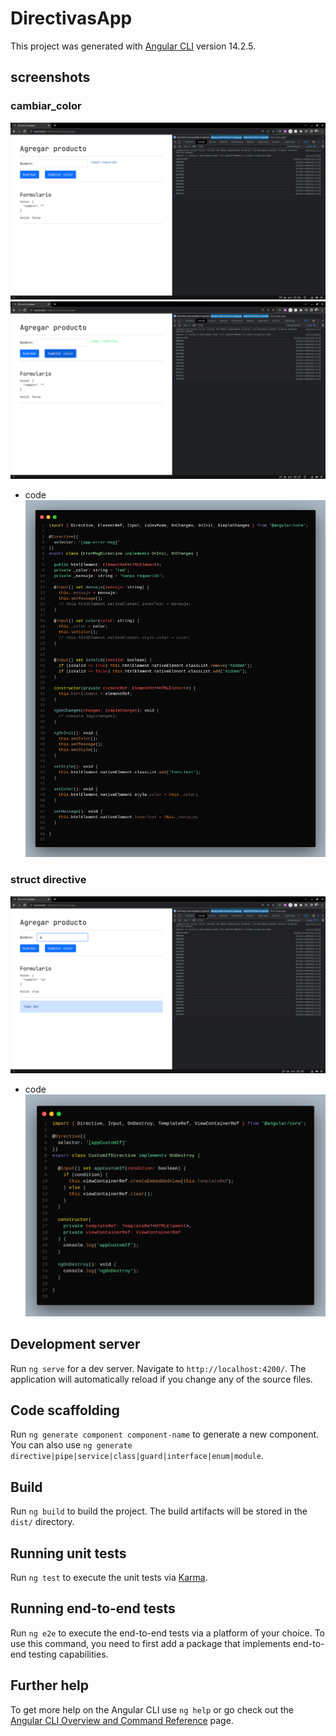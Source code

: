 # DirectivasApp

This project was generated with [Angular CLI](https://github.com/angular/angular-cli) version 14.2.5.

## screenshots
### cambiar_color
![cambiar_color](https://raw.githubusercontent.com/jcarloshg/directivasApp/main/src/assets/screenshots/0-cambiartcolor.png)
![cambiar_color](https://raw.githubusercontent.com/jcarloshg/directivasApp/main/src/assets/screenshots/01.png)
- code 
![code_cambiar](https://github.com/jcarloshg/directivasApp/blob/main/src/assets/screenshots/error-msg.directive.png)

### struct directive
![](https://raw.githubusercontent.com/jcarloshg/directivasApp/main/src/assets/screenshots/03-template.png)
- code
![](https://raw.githubusercontent.com/jcarloshg/directivasApp/main/src/assets/screenshots/code.png)



## Development server

Run `ng serve` for a dev server. Navigate to `http://localhost:4200/`. The application will automatically reload if you change any of the source files.

## Code scaffolding

Run `ng generate component component-name` to generate a new component. You can also use `ng generate directive|pipe|service|class|guard|interface|enum|module`.

## Build

Run `ng build` to build the project. The build artifacts will be stored in the `dist/` directory.

## Running unit tests

Run `ng test` to execute the unit tests via [Karma](https://karma-runner.github.io).

## Running end-to-end tests

Run `ng e2e` to execute the end-to-end tests via a platform of your choice. To use this command, you need to first add a package that implements end-to-end testing capabilities.

## Further help

To get more help on the Angular CLI use `ng help` or go check out the [Angular CLI Overview and Command Reference](https://angular.io/cli) page.
